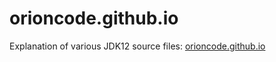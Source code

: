 # orioncode.github.io
Explanation of various JDK12 source files: [orioncode.github.io](#https://orioncode.github.io)
